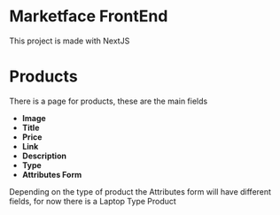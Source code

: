 # Marketface FrontEnd

This project is made with NextJS

# Products

There is a page for products, these are the main fields

- **Image**
- **Title**
- **Price**
- **Link**
- **Description**
- **Type**
- **Attributes Form**

Depending on the type of product the Attributes form will have different fields, for now there is a Laptop Type Product
